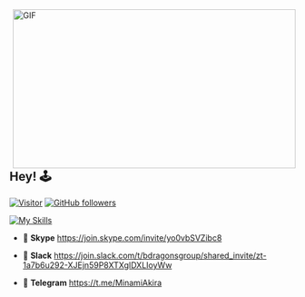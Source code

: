 <img align="right" alt="GIF" src="https://c.tenor.com/rCaIUO0MP-EAAAAC/mario-pixel-art.gif" width="498" height="280" />
<h2> Hey! 🕹️  </h2>

[![Visitor](https://visitor-badge.laobi.icu/badge?page_id=DarlingUUi.DarlingUUi)](https://github.com/DarlingUUi) 
[![GitHub followers](https://img.shields.io/github/followers/DarlingUUi.svg?style=social&label=Follow)](https://github.com/DarlingUUi?tab=followers)

[![My Skills](https://skillicons.dev/icons?i=js,html,css,ts,nextjs,react,unity,tailwind,graphql,astro,nodejs,git,express,postgres)](https://skillicons.dev)


- 💖 **Skype** https://join.skype.com/invite/yo0vbSVZibc8

- 💖 **Slack** https://join.slack.com/t/bdragonsgroup/shared_invite/zt-1a7b6u292-XJEjn59P8XTXgIDXLIoyWw

- 💖 **Telegram** https://t.me/MinamiAkira
